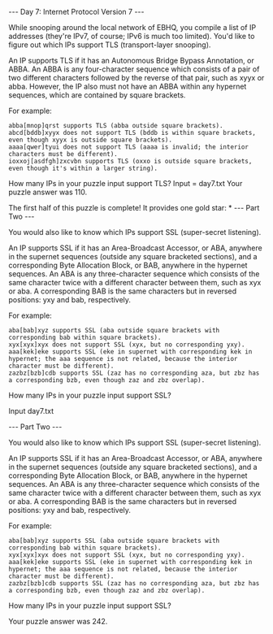 --- Day 7: Internet Protocol Version 7 ---

While snooping around the local network of EBHQ, you compile a list of IP addresses (they're IPv7, of course; IPv6 is much too limited). You'd like to figure out which IPs support TLS (transport-layer snooping).

An IP supports TLS if it has an Autonomous Bridge Bypass Annotation, or ABBA. An ABBA is any four-character sequence which consists of a pair of two different characters followed by the reverse of that pair, such as xyyx or abba. However, the IP also must not have an ABBA within any hypernet sequences, which are contained by square brackets.

For example:

    abba[mnop]qrst supports TLS (abba outside square brackets).
    abcd[bddb]xyyx does not support TLS (bddb is within square brackets, even though xyyx is outside square brackets).
    aaaa[qwer]tyui does not support TLS (aaaa is invalid; the interior characters must be different).
    ioxxoj[asdfgh]zxcvbn supports TLS (oxxo is outside square brackets, even though it's within a larger string).

How many IPs in your puzzle input support TLS?
Input = day7.txt
Your puzzle answer was 110.

The first half of this puzzle is complete! It provides one gold star: *
--- Part Two ---

You would also like to know which IPs support SSL (super-secret listening).

An IP supports SSL if it has an Area-Broadcast Accessor, or ABA, anywhere in the supernet sequences (outside any square bracketed sections), and a corresponding Byte Allocation Block, or BAB, anywhere in the hypernet sequences. An ABA is any three-character sequence which consists of the same character twice with a different character between them, such as xyx or aba. A corresponding BAB is the same characters but in reversed positions: yxy and bab, respectively.

For example:

    aba[bab]xyz supports SSL (aba outside square brackets with corresponding bab within square brackets).
    xyx[xyx]xyx does not support SSL (xyx, but no corresponding yxy).
    aaa[kek]eke supports SSL (eke in supernet with corresponding kek in hypernet; the aaa sequence is not related, because the interior character must be different).
    zazbz[bzb]cdb supports SSL (zaz has no corresponding aza, but zbz has a corresponding bzb, even though zaz and zbz overlap).

How many IPs in your puzzle input support SSL?

Input day7.txt


--- Part Two ---

You would also like to know which IPs support SSL (super-secret listening).

An IP supports SSL if it has an Area-Broadcast Accessor, or ABA, anywhere in the supernet sequences (outside any square bracketed sections), and a corresponding Byte Allocation Block, or BAB, anywhere in the hypernet sequences. An ABA is any three-character sequence which consists of the same character twice with a different character between them, such as xyx or aba. A corresponding BAB is the same characters but in reversed positions: yxy and bab, respectively.

For example:

    aba[bab]xyz supports SSL (aba outside square brackets with corresponding bab within square brackets).
    xyx[xyx]xyx does not support SSL (xyx, but no corresponding yxy).
    aaa[kek]eke supports SSL (eke in supernet with corresponding kek in hypernet; the aaa sequence is not related, because the interior character must be different).
    zazbz[bzb]cdb supports SSL (zaz has no corresponding aza, but zbz has a corresponding bzb, even though zaz and zbz overlap).

How many IPs in your puzzle input support SSL?

Your puzzle answer was 242.
